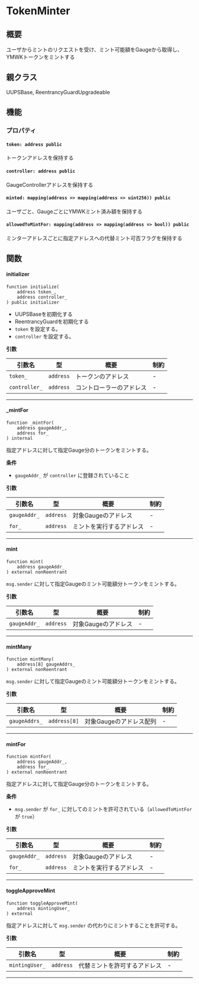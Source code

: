 # TokenMinter

## 概要

ユーザからミントのリクエストを受け、ミント可能額をGaugeから取得し、YMWKトークンをミントする

## 親クラス

UUPSBase, ReentrancyGuardUpgradeable

## 機能

### プロパティ

#### `token: address public`

トークンアドレスを保持する

#### `controller: address public`

GaugeControllerアドレスを保持する

#### `minted: mapping(address => mapping(address => uint256)) public`

ユーザごと、GaugeごとにYMWKミント済み額を保持する

#### `allowedToMintFor: mapping(address => mapping(address => bool)) public`

ミンターアドレスごとに指定アドレスへの代替ミント可否フラグを保持する

## 関数

#### initializer

```solidity
function initialize(
    address token_,
    address controller_
) public initializer
```

- UUPSBaseを初期化する
- ReentrancyGuardを初期化する
- `token` を設定する。
- `controller` を設定する。

**引数**

| 引数名        | 型        | 概要                     | 制約 |
| ------------- | --------- | ------------------------ | ---- |
| `token_`      | `address` | トークンのアドレス       | -    |
| `controller_` | `address` | コントローラーのアドレス | -    |

---

#### \_mintFor

```solidity
function _mintFor(
    address gaugeAddr_,
    address for_
) internal
```

指定アドレスに対して指定Gauge分のトークンをミントする。

**条件**

- `gaugeAddr_` が `controller` に登録されていること

**引数**

| 引数名       | 型        | 概要                     | 制約 |
| ------------ | --------- | ------------------------ | ---- |
| `gaugeAddr_` | `address` | 対象Gaugeのアドレス      | -    |
| `for_`       | `address` | ミントを実行するアドレス | -    |

---

#### mint

```solidity
function mint(
    address gaugeAddr_
) external nonReentrant
```

`msg.sender` に対して指定Gaugeのミント可能額分トークンをミントする。

**引数**

| 引数名       | 型        | 概要                | 制約 |
| ------------ | --------- | ------------------- | ---- |
| `gaugeAddr_` | `address` | 対象Gaugeのアドレス | -    |

---

#### mintMany

```solidity
function mintMany(
    address[8] gaugeAddrs_
) external nonReentrant
```

`msg.sender` に対して指定Gaugeのミント可能額分トークンをミントする。

**引数**

| 引数名        | 型           | 概要                    | 制約 |
| ------------- | ------------ | ----------------------- | ---- |
| `gaugeAddrs_` | `address[8]` | 対象Gaugeのアドレス配列 | -    |

---

#### mintFor

```solidity
function mintFor(
    address gaugeAddr_,
    address for_
) external nonReentrant
```

指定アドレスに対して指定Gauge分のトークンをミントする。

**条件**

- `msg.sender` が `for_` に対してのミントを許可されている（`allowedToMintFor` が `true`）

**引数**

| 引数名       | 型        | 概要                     | 制約 |
| ------------ | --------- | ------------------------ | ---- |
| `gaugeAddr_` | `address` | 対象Gaugeのアドレス      | -    |
| `for_`       | `address` | ミントを実行するアドレス | -    |

---

#### toggleApproveMint

```solidity
function toggleApproveMint(
    address mintingUser_
) external
```

指定アドレスに対して `msg.sender` の代わりにミントすることを許可する。

**引数**

| 引数名         | 型        | 概要                         | 制約 |
| -------------- | --------- | ---------------------------- | ---- |
| `mintingUser_` | `address` | 代替ミントを許可するアドレス | -    |

---
